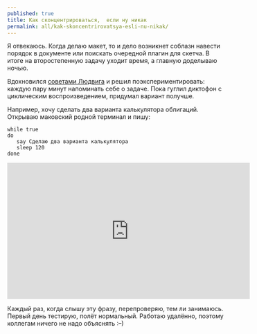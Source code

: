 ```yaml
---
published: true
title: Как сконцентрироваться,  если ну никак
permalink: all/kak-skoncentrirovatsya-esli-nu-nikak/
---
```


Я отвекаюсь. Когда делаю макет, то и дело возникнет соблазн навести порядок в документе или поискать очередной плагин для скетча. В итоге на второстепенную задачу уходит время, а главную доделываю ночью.

Вдохновился [советами Людвига](http://grosslarnakh.livejournal.com/tag/-30) и решил поэкспериментировать: каждую пару минут напоминать себе о задаче. Пока гуглил диктофон с циклическим воспроизведением, придумал вариант получше.

Например, хочу сделать два варианта калькулятора облигаций. Открываю маковский родной терминал и пишу:

```
while true
do
   say Сделаю два варианта калькулятора
   sleep 120
done
```

<iframe width="560" height="315" src="https://www.youtube.com/embed/i1GVva8rtTA" frameborder="0" allow="accelerometer; autoplay; encrypted-media; gyroscope; picture-in-picture" allowfullscreen></iframe>

Каждый раз, когда слышу эту фразу, перепроверяю, тем ли занимаюсь. Первый день тестирую, полёт нормальный. Работаю удалённо, поэтому коллегам ничего не надо объяснять :–)
